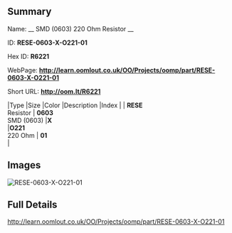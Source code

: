 

## Summary
 
Name: __ SMD (0603) 220 Ohm Resistor __

ID: __RESE-0603-X-O221-01__

Hex ID: __R6221__

WebPage: __http://learn.oomlout.co.uk/OO/Projects/oomp/part/RESE-0603-X-O221-01__

Short URL: __http://oom.lt/R6221__


|Type   |Size   |Color   |Description   |Index   |
| __RESE__ <br>Resistor  | __0603__<br>SMD (0603)   |__X__<br>    |__O221__<br>220 Ohm    | __01__<br>  |


## Images
![RESE-0603-X-O221-01](http://oomlout.com/oomp-gen/parts/RESE-0603-X-O221-01/RESE-0603-X-O221-01_420.jpg)

## Full Details

 http://learn.oomlout.co.uk/OO/Projects/oomp/part/RESE-0603-X-O221-01

